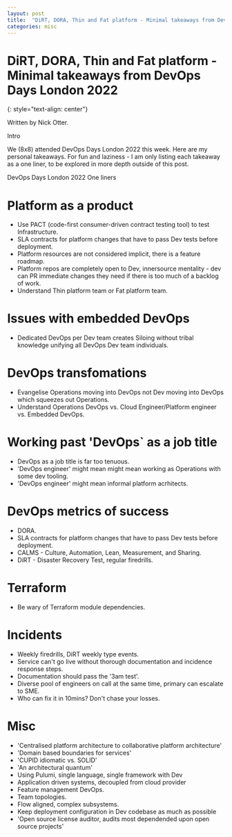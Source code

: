 ```yaml
---
layout: post
title:  "DiRT, DORA, Thin and Fat platform - Minimal takeaways from DevOps Days London 2022"
categories: misc
---
```


# DiRT, DORA, Thin and Fat platform - Minimal takeaways from DevOps Days London 2022
{: style="text-align: center"}

Written by Nick Otter. 

Intro

We (8x8) attended DevOps Days London 2022 this week. Here are my personal takeaways. For fun and laziness - I am only listing each takeaway as a one liner, to be explored in more depth outside of this post.

DevOps Days London 2022 One liners

# Platform as a product

* Use PACT (code-first consumer-driven contract testing tool) to test Infrastructure.
* SLA contracts for platform changes that have to pass Dev tests before deployment.
* Platform resources are not considered implicit, there is a feature roadmap.
* Platform repos are completely open to Dev, innersource mentality - dev can PR immediate changes they need if there is too much of a backlog of work.
* Understand Thin platform team or Fat platform team.

# Issues with embedded DevOps
* Dedicated DevOps per Dev team creates Siloing without tribal knowledge unifying all DevOps Dev team individuals.

# DevOps transfomations
* Evangelise Operations moving into DevOps not Dev moving into DevOps which squeezes out Operations.
* Understand Operations DevOps vs. Cloud Engineer/Platform engineer vs. Embedded DevOps.

# Working past 'DevOps` as a job title
* DevOps as a job title is far too tenuous.
* 'DevOps engineer' might mean might mean working as Operations with some dev tooling.
* 'DevOps engineer' might mean informal platform acrhitects.

# DevOps metrics of success
* DORA.
* SLA contracts for platform changes that have to pass Dev tests before deployment.
* CALMS - Culture, Automation, Lean, Measurement, and Sharing.
* DiRT - Disaster Recovery Test, regular firedrills.

# Terraform
* Be wary of Terraform module dependencies.

# Incidents
* Weekly firedrills, DiRT weekly type events.
* Service can't go live without thorough documentation and incidence response steps.
* Documentation should pass the '3am test'.
* Diverse pool of engineers on call at the same time, primary can escalate to SME.
* Who can fix it in 10mins? Don't chase your losses.

# Misc
* 'Centralised platform architecture to collaborative platform architecture'
* 'Domain based boundaries for services'
* 'CUPID idiomatic vs. SOLID' 
* 'An architectural quantum'
* Using Pulumi, single language, single framework with Dev
* Application driven systems, decoupled from cloud provider
* Feature management DevOps.
* Team topologies.
* Flow aligned, complex subsystems.
* Keep deployment configuration in Dev codebase as much as possible
* 'Open source license auditor, audits most dependended upon open source projects'


